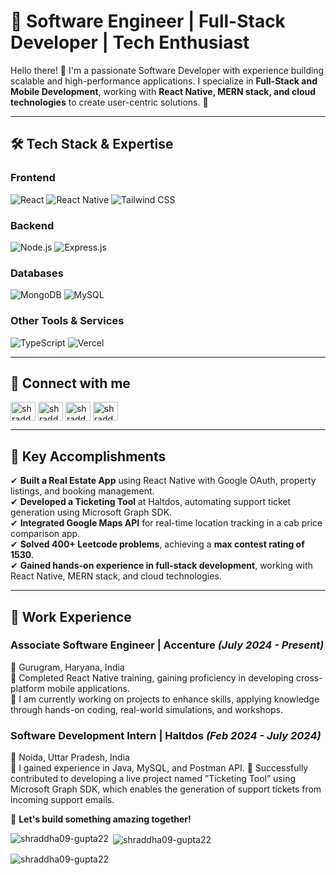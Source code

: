 # 🚀 Software Engineer | Full-Stack Developer | Tech Enthusiast

Hello there! 👋  I'm a passionate Software Developer with experience building scalable and high-performance applications. I specialize in **Full-Stack and Mobile Development**, working with **React Native, MERN stack, and cloud technologies** to create user-centric solutions. 🚀

---

## 🛠 Tech Stack & Expertise

### **Frontend**  
![React](https://img.shields.io/badge/React-20232A?style=for-the-badge&logo=react&logoColor=61DAFB)
![React Native](https://img.shields.io/badge/React_Native-61DAFB?style=for-the-badge&logo=react&logoColor=black)
![Tailwind CSS](https://img.shields.io/badge/Tailwind_CSS-38B2AC?style=for-the-badge&logo=tailwind-css&logoColor=white)

### **Backend**  
![Node.js](https://img.shields.io/badge/Node.js-43853D?style=for-the-badge&logo=node.js&logoColor=white)
![Express.js](https://img.shields.io/badge/Express.js-000000?style=for-the-badge&logo=express&logoColor=white)

### **Databases**  
![MongoDB](https://img.shields.io/badge/MongoDB-4EA94B?style=for-the-badge&logo=mongodb&logoColor=white)
![MySQL](https://img.shields.io/badge/MySQL-4479A1?style=for-the-badge&logo=mysql&logoColor=white)

### **Other Tools & Services**  
![TypeScript](https://img.shields.io/badge/TypeScript-3178C6?style=for-the-badge&logo=typescript&logoColor=white)
![Vercel](https://img.shields.io/badge/Vercel-000000?style=for-the-badge&logo=vercel&logoColor=white)

---
## 🔗 Connect with me
<p align="left">
<a href="https://linkedin.com/in/shraddha-gupta-2209s" target="blank"><img align="center" src="https://raw.githubusercontent.com/rahuldkjain/github-profile-readme-generator/master/src/images/icons/Social/linked-in-alt.svg" alt="shraddha-gupta-2209s" height="30" width="40" /></a>
<a href="https://www.hackerrank.com/profile/shraddha_gupta22" target="blank"><img align="center" src="https://raw.githubusercontent.com/rahuldkjain/github-profile-readme-generator/master/src/images/icons/Social/hackerrank.svg" alt="shraddhagupta2209" height="30" width="40" /></a>
<a href="https://www.leetcode.com/shraddha_229" target="blank"><img align="center" src="https://raw.githubusercontent.com/rahuldkjain/github-profile-readme-generator/master/src/images/icons/Social/leet-code.svg" alt="shraddha_229" height="30" width="40" /></a>
<a href="https://auth.geeksforgeeks.org/user/shraddhagupta2209" target="blank"><img align="center" src="https://raw.githubusercontent.com/rahuldkjain/github-profile-readme-generator/master/src/images/icons/Social/geeks-for-geeks.svg" alt="shraddhagupta2209" height="30" width="40" /></a>
</p>

---

## 📌 Key Accomplishments

✔ **Built a Real Estate App** using React Native with Google OAuth, property listings, and booking management.  
✔ **Developed a Ticketing Tool** at Haltdos, automating support ticket generation using Microsoft Graph SDK.  
✔ **Integrated Google Maps API** for real-time location tracking in a cab price comparison app.  
✔ **Solved 400+ Leetcode problems**, achieving a **max contest rating of 1530**.  
✔ **Gained hands-on experience in full-stack development**, working with React Native, MERN stack, and cloud technologies.  

---


## 💼 Work Experience

### **Associate Software Engineer | Accenture** _(July 2024 - Present)_
📍 Gurugram, Haryana, India  
🔹 Completed React Native training, gaining proficiency in developing cross-platform mobile applications.  
🔹 I am currently working on projects to enhance skills, applying knowledge through hands-on coding, real-world simulations, and workshops.

### **Software Development Intern | Haltdos** _(Feb 2024 - July 2024)_
📍 Noida, Uttar Pradesh, India  
🔹 I gained experience in Java, MySQL, and Postman API.
🔹 Successfully contributed to developing a live project named ”Ticketing Tool” using Microsoft Graph SDK, which enables the generation of support tickets from incoming support emails.

🚀 **Let's build something amazing together!**

<p><img align="left" src="https://github-readme-stats.vercel.app/api/top-langs?username=shraddha09-gupta22&show_icons=true&locale=en&layout=compact" alt="shraddha09-gupta22" /></p>

<p>&nbsp;<img align="center" src="https://github-readme-stats.vercel.app/api?username=shraddha09-gupta22&show_icons=true&locale=en" alt="shraddha09-gupta22" /></p>

<p><img align="center" src="https://github-readme-streak-stats.herokuapp.com/?user=shraddha09-gupta22&" alt="shraddha09-gupta22" /></p>
